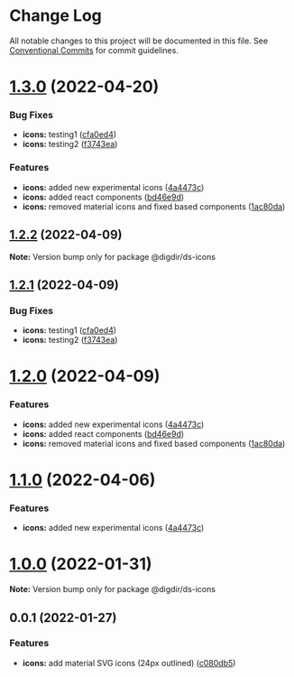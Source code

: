 # Change Log

All notable changes to this project will be documented in this file.
See [Conventional Commits](https://conventionalcommits.org) for commit guidelines.

# [1.3.0](https://github.com/felleslosninger/tlp-dds-core/compare/@digdir/ds-icons@1.0.0...@digdir/ds-icons@1.3.0) (2022-04-20)


### Bug Fixes

* **icons:** testing1 ([cfa0ed4](https://github.com/felleslosninger/tlp-dds-core/commit/cfa0ed404dc8e418836eb54ecb98db8aaa317aca))
* **icons:** testing2 ([f3743ea](https://github.com/felleslosninger/tlp-dds-core/commit/f3743ea5f62d236c7eb1d411b35cd97449c688d0))


### Features

* **icons:** added new experimental icons ([4a4473c](https://github.com/felleslosninger/tlp-dds-core/commit/4a4473cb674779eb2513a0d718f537e353b17a96))
* **icons:** added react components ([bd46e9d](https://github.com/felleslosninger/tlp-dds-core/commit/bd46e9dbdd85df0136a2d9c798b6861aa2d65999))
* **icons:** removed material icons and fixed based components ([1ac80da](https://github.com/felleslosninger/tlp-dds-core/commit/1ac80da3fd414a96538ed8c411a247bff3492608))






## [1.2.2](https://github.com/felleslosninger/tlp-storybook-base/compare/@digdir/ds-icons@1.2.1...@digdir/ds-icons@1.2.2) (2022-04-09)

**Note:** Version bump only for package @digdir/ds-icons






## [1.2.1](https://github.com/felleslosninger/tlp-storybook-base/compare/@digdir/ds-icons@1.2.0...@digdir/ds-icons@1.2.1) (2022-04-09)


### Bug Fixes

* **icons:** testing1 ([cfa0ed4](https://github.com/felleslosninger/tlp-storybook-base/commit/cfa0ed404dc8e418836eb54ecb98db8aaa317aca))
* **icons:** testing2 ([f3743ea](https://github.com/felleslosninger/tlp-storybook-base/commit/f3743ea5f62d236c7eb1d411b35cd97449c688d0))






# [1.2.0](https://github.com/felleslosninger/tlp-storybook-base/compare/@digdir/ds-icons@1.0.0...@digdir/ds-icons@1.2.0) (2022-04-09)


### Features

* **icons:** added new experimental icons ([4a4473c](https://github.com/felleslosninger/tlp-storybook-base/commit/4a4473cb674779eb2513a0d718f537e353b17a96))
* **icons:** added react components ([bd46e9d](https://github.com/felleslosninger/tlp-storybook-base/commit/bd46e9dbdd85df0136a2d9c798b6861aa2d65999))
* **icons:** removed material icons and fixed based components ([1ac80da](https://github.com/felleslosninger/tlp-storybook-base/commit/1ac80da3fd414a96538ed8c411a247bff3492608))






# [1.1.0](https://github.com/felleslosninger/tlp-storybook-base/compare/@digdir/ds-icons@1.0.0...@digdir/ds-icons@1.1.0) (2022-04-06)


### Features

* **icons:** added new experimental icons ([4a4473c](https://github.com/felleslosninger/tlp-storybook-base/commit/4a4473cb674779eb2513a0d718f537e353b17a96))





# [1.0.0](https://github.com/felleslosninger/tlp-storybook-base/compare/@digdir/ds-icons@0.0.1...@digdir/ds-icons@1.0.0) (2022-01-31)

**Note:** Version bump only for package @digdir/ds-icons





## 0.0.1 (2022-01-27)


### Features

* **icons:** add material SVG icons (24px outlined) ([c080db5](https://github.com/felleslosninger/tlp-storybook-base/commit/c080db55c77154e59a2e85db3e5c2d74e78b3a35))
